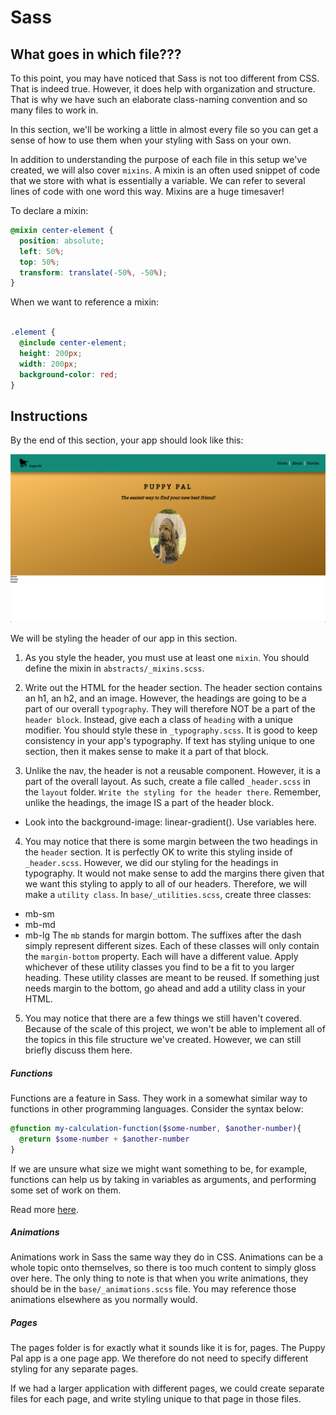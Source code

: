 # Sass

## What goes in which file???

To this point, you may have noticed that Sass is not too different from CSS. That is indeed true. However, it does help with organization and structure. That is why we have such an elaborate class-naming convention and so many files to work in. 

In this section, we'll be working a little in almost every file so you can get a sense of how to use them when your styling with Sass on your own. 

In addition to understanding the purpose of each file in this setup we've created, we will also cover `mixins`. A mixin is an often used snippet of code that we store with what is essentially a variable. We can refer to several lines of code with one word this way. Mixins are a huge timesaver!

To declare a mixin:
```scss
@mixin center-element {
  position: absolute;
  left: 50%;
  top: 50%;
  transform: translate(-50%, -50%);
}

```

When we want to reference a mixin:
```scss

.element {
  @include center-element;
  height: 200px;
  width: 200px;
  background-color: red;
}

```


## Instructions

By the end of this section, your app should look like this:

<img src="demo.png">

We will be styling the header of our app in this section. 

1. As you style the header, you must use at least one `mixin`. You should define the mixin in `abstracts/_mixins.scss`.

2. Write out the HTML for the header section. The header section contains an h1, an h2, and an image. However, the headings are going to be a part of our overall `typography`. They will therefore NOT be a part of the `header block`. Instead, give each a class of `heading` with a unique modifier. You should style these in `_typography.scss`. It is good to keep consistency in your app's typography. If text has styling unique to one section, then it makes sense to make it a part of that block. 

3. Unlike the nav, the header is not a reusable component. However, it is a part of the overall layout. As such, create a file called `_header.scss` in the `layout` folder. `Write the styling for the header there`. Remember, unlike the headings, the image IS a part of the header block. 
* Look into the background-image: linear-gradient(). Use variables here.

4. You may notice that there is some margin between the two headings in the `header` section. It is perfectly OK to write this styling inside of `_header.scss`. However, we did our styling for the headings in typography. It would not make sense to add the margins there given that we want this styling to apply to all of our headers. Therefore, we will make a `utility class`. In `base/_utilities.scss`, create three classes:
- mb-sm
- mb-md
- mb-lg
The `mb` stands for margin bottom. The suffixes after the dash simply represent different sizes. Each of these classes will only contain the `margin-bottom` property. Each will have a different value. Apply whichever of these utility classes you find to be a fit to you larger heading. These utility classes are meant to be reused. If something just needs margin to the bottom, go ahead and add a utility class in your HTML.

5. You may notice that there are a few things we still haven't covered. Because of the scale of this project, we won't be able to implement all of the topics in this file structure we've created. However, we can still briefly discuss them here. 

##### Functions
Functions are a feature in Sass. They work in a somewhat similar way to functions in other programming languages. 
Consider the syntax below:

```scss
@function my-calculation-function($some-number, $another-number){
  @return $some-number + $another-number
}
```

If we are unsure what size we might want something to be, for example, functions can help us by taking in variables as arguments, and performing some set of work on them. 

Read more [here](http://thesassway.com/advanced/pure-sass-functions).

##### Animations
Animations work in Sass the same way they do in CSS. Animations can be a whole topic onto themselves, so there is too much content to simply gloss over here. The only thing to note is that when you write animations, they should be in the `base/_animations.scss` file. You may reference those animations elsewhere as you normally would. 


##### Pages
The pages folder is for exactly what it sounds like it is for, pages. The Puppy Pal app is a one page app. We therefore do not need to specify different styling for any separate pages. 

If we had a larger application with different pages, we could create separate files for each page, and write styling unique to that page in those files. 

